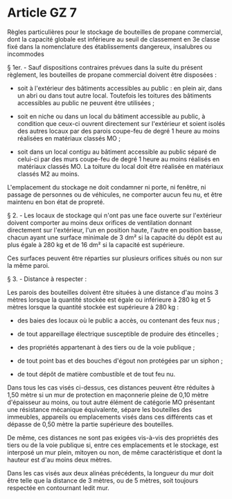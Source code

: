 # Article GZ 7

Règles particulières pour le stockage de bouteilles de propane commercial, dont la capacité globale est inférieure au seuil de classement en 3e classe fixé dans la nomenclature des établissements dangereux, insalubres ou incommodes

§ 1er. - Sauf dispositions contraires prévues dans la suite du présent règlement, les bouteilles de propane commercial doivent être disposées :

- soit à l'extérieur des bâtiments accessibles au public : en plein air, dans un abri ou dans tout autre local. Toutefois les toitures des bâtiments accessibles au public ne peuvent être utilisées ;

- soit en niche ou dans un local du bâtiment accessible au public, à condition que ceux-ci ouvrent directement sur l'extérieur et soient isolés des autres locaux par des parois coupe-feu de degré 1 heure au moins réalisées en matériaux classés MO ;

- soit dans un local contigu au bâtiment accessible au public séparé de celui-ci par des murs coupe-feu de degré 1 heure au moins réalisés en matériaux classés MO. La toiture du local doit être réalisée en matériaux classés M2 au moins.

L'emplacement du stockage ne doit condamner ni porte, ni fenêtre, ni passage de personnes ou de véhicules, ne comporter aucun feu nu, et être maintenu en bon état de propreté.

§ 2. - Les locaux de stockage qui n'ont pas une face ouverte sur l'extérieur doivent comporter au moins deux orifices de ventilation donnant directement sur l'extérieur, l'un en position haute, l'autre en position basse, chacun ayant une surface minimale de 3 dm² si la capacité du dépôt est au plus égale à 280 kg et de 16 dm² si la capacité est supérieure.

Ces surfaces peuvent être réparties sur plusieurs orifices situés ou non sur la même paroi.

§ 3. - Distance à respecter :

Les parois des bouteilles doivent être situées à une distance d'au moins 3 mètres lorsque la quantité stockée est égale ou inférieure à 280 kg et 5 mètres lorsque la quantité stockée est supérieure à 280 kg :

- des baies des locaux où le public a accès, ou contenant des feux nus ;

- de tout appareillage électrique susceptible de produire des étincelles ;

- des propriétés appartenant à des tiers ou de la voie publique ;

- de tout point bas et des bouches d'égout non protégées par un siphon ;

- de tout dépôt de matière combustible et de tout feu nu.

Dans tous les cas visés ci-dessus, ces distances peuvent être réduites à 1,50 mètre si un mur de protection en maçonnerie pleine de 0,10 mètre d'épaisseur au moins, ou tout autre élément de catégorie MO présentant une résistance mécanique équivalente, sépare les bouteilles des immeubles, appareils ou emplacements visés dans ces différents cas et dépasse de 0,50 mètre la partie supérieure des bouteilles.

De même, ces distances ne sont pas exigées vis-à-vis des propriétés des tiers ou de la voie publique si, entre ces emplacements et le stockage, est interposé un mur plein, mitoyen ou non, de même caractéristique et dont la hauteur est d'au moins deux mètres.

Dans les cas visés aux deux alinéas précédents, la longueur du mur doit être telle que la distance de 3 mètres, ou de 5 mètres, soit toujours respectée en contournant ledit mur.
